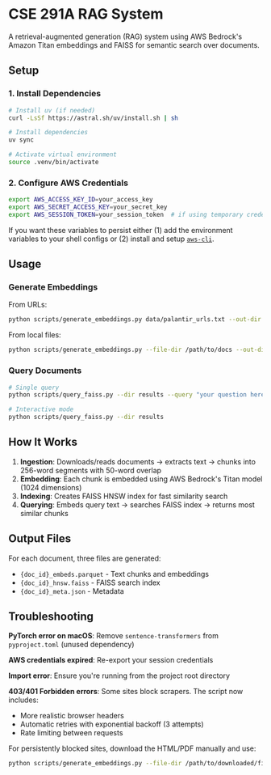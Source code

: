 # CSE 291A RAG System

A retrieval-augmented generation (RAG) system using AWS Bedrock's Amazon Titan embeddings and FAISS for semantic search over documents.

## Setup

### 1. Install Dependencies

```bash
# Install uv (if needed)
curl -LsSf https://astral.sh/uv/install.sh | sh

# Install dependencies
uv sync

# Activate virtual environment
source .venv/bin/activate
```

### 2. Configure AWS Credentials
```bash
export AWS_ACCESS_KEY_ID=your_access_key
export AWS_SECRET_ACCESS_KEY=your_secret_key
export AWS_SESSION_TOKEN=your_session_token  # if using temporary credentials
```

If you want these variables to persist either (1) add the environment variables to your shell configs or (2) install and setup [`aws-cli`](https://github.com/aws/aws-cli).

## Usage

### Generate Embeddings

From URLs:
```bash
python scripts/generate_embeddings.py data/palantir_urls.txt --out-dir results --doc-id-prefix pltr
```

From local files:
```bash
python scripts/generate_embeddings.py --file-dir /path/to/docs --out-dir results
```

### Query Documents

```bash
# Single query
python scripts/query_faiss.py --dir results --query "your question here" --top-k 5

# Interactive mode
python scripts/query_faiss.py --dir results
```

## How It Works

1. **Ingestion**: Downloads/reads documents → extracts text → chunks into 256-word segments with 50-word overlap
2. **Embedding**: Each chunk is embedded using AWS Bedrock's Titan model (1024 dimensions)
3. **Indexing**: Creates FAISS HNSW index for fast similarity search
4. **Querying**: Embeds query text → searches FAISS index → returns most similar chunks

## Output Files

For each document, three files are generated:
- `{doc_id}_embeds.parquet` - Text chunks and embeddings
- `{doc_id}_hnsw.faiss` - FAISS search index
- `{doc_id}_meta.json` - Metadata

## Troubleshooting

**PyTorch error on macOS**: Remove `sentence-transformers` from `pyproject.toml` (unused dependency)

**AWS credentials expired**: Re-export your session credentials

**Import error**: Ensure you're running from the project root directory

**403/401 Forbidden errors**: Some sites block scrapers. The script now includes:
- More realistic browser headers
- Automatic retries with exponential backoff (3 attempts)
- Rate limiting between requests

For persistently blocked sites, download the HTML/PDF manually and use:
```bash
python scripts/generate_embeddings.py --file-dir /path/to/downloaded/files --out-dir results
```
